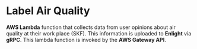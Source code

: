 # Label Air Quality
**AWS Lambda** function that collects data from user opinions about air quality at their work place (SKF). This information is uploaded to **Enlight** via **gRPC**. This lambda function is invoked by the **AWS Gateway API**.
